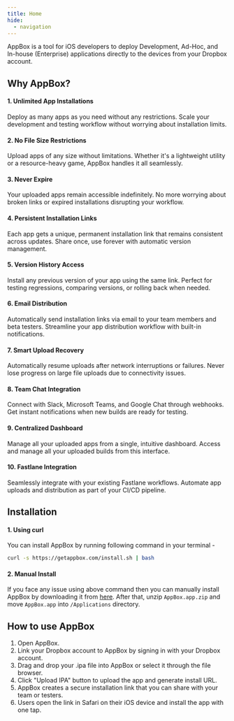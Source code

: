 ```yaml
---
title: Home
hide:
  - navigation
---
```


AppBox is a tool for iOS developers to deploy Development, Ad-Hoc, and In-house (Enterprise) applications directly to the devices from your Dropbox account.

## Why AppBox?
#### 1. Unlimited App Installations     
Deploy as many apps as you need without any restrictions. Scale your development and testing workflow without worrying about installation limits.
#### 2. No File Size Restrictions
Upload apps of any size without limitations. Whether it's a lightweight utility or a resource-heavy game, AppBox handles it all seamlessly.
#### 3. Never Expire
Your uploaded apps remain accessible indefinitely. No more worrying about broken links or expired installations disrupting your workflow.
#### 4. Persistent Installation Links
Each app gets a unique, permanent installation link that remains consistent across updates. Share once, use forever with automatic version management.
#### 5. Version History Access
Install any previous version of your app using the same link. Perfect for testing regressions, comparing versions, or rolling back when needed.
#### 6. Email Distribution
Automatically send installation links via email to your team members and beta testers. Streamline your app distribution workflow with built-in notifications.
#### 7. Smart Upload Recovery
Automatically resume uploads after network interruptions or failures. Never lose progress on large file uploads due to connectivity issues.
#### 8. Team Chat Integration
Connect with Slack, Microsoft Teams, and Google Chat through webhooks. Get instant notifications when new builds are ready for testing.
#### 9. Centralized Dashboard
Manage all your uploaded apps from a single, intuitive dashboard. Access and manage all your uploaded builds from this interface.
#### 10. Fastlane Integration
Seamlessly integrate with your existing Fastlane workflows. Automate app uploads and distribution as part of your CI/CD pipeline.

## Installation

#### 1. Using curl
You can install AppBox by running following command in your terminal -
```bash
curl -s https://getappbox.com/install.sh | bash
```
#### 2. Manual Install
If you face any issue using above command then you can manually install AppBox by downloading it from [here](https://getappbox.com/download/). After that, unzip `AppBox.app.zip` and move `AppBox.app` into `/Applications` directory.

## How to use AppBox 
1. Open AppBox.
2. Link your Dropbox account to AppBox by signing in with your Dropbox account.
3. Drag and drop your .ipa file into AppBox or select it through the file browser.
4. Click "Upload IPA" button to upload the app and generate install URL.
5. AppBox creates a secure installation link that you can share with your team or testers.
6. Users open the link in Safari on their iOS device and install the app with one tap.